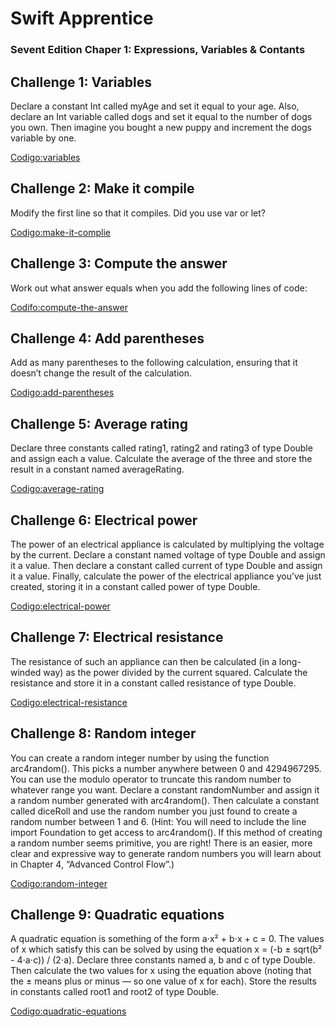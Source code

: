 # Swift Apprentice
### Sevent Edition Chaper 1: Expressions, Variables & Contants

## Challenge 1: Variables
Declare a constant Int called myAge and set it equal to your age. Also, declare an Int
variable called dogs and set it equal to the number of dogs you own. Then imagine
you bought a new puppy and increment the dogs variable by one.

[Codigo:variables](https://github.com/batista-eduardo-mat/batista/blob/main/02-Dic-22/02-12-22Challenge.playground/Pages/1%20Variables.xcplaygroundpage/Contents.swift)

## Challenge 2: Make it compile
Modify the first line so that it compiles. Did you use var or let?

[Codigo:make-it-complie](https://github.com/batista-eduardo-mat/batista/blob/main/02-Dic-22/02-12-22Challenge.playground/Pages/2%20Make%20it%20compile.xcplaygroundpage/Contents.swift)

## Challenge 3: Compute the answer
Work out what answer equals when you add the following lines of code:

[Codifo:compute-the-answer](https://github.com/batista-eduardo-mat/batista/blob/main/02-Dic-22/02-12-22Challenge.playground/Pages/3%20Compute%20the%20answer.xcplaygroundpage/Contents.swift)

## Challenge 4: Add parentheses
Add as many parentheses to the following calculation, ensuring that it doesn’t
change the result of the calculation.

[Codigo:add-parentheses](https://github.com/batista-eduardo-mat/batista/blob/main/02-Dic-22/02-12-22Challenge.playground/Pages/4%20Add%20parentheses.xcplaygroundpage/Contents.swift)

## Challenge 5: Average rating
Declare three constants called rating1, rating2 and rating3 of type Double and
assign each a value. Calculate the average of the three and store the result in a
constant named averageRating.

[Codigo:average-rating](https://github.com/batista-eduardo-mat/batista/blob/main/02-Dic-22/02-12-22Challenge.playground/Pages/5%20Average%20rating.xcplaygroundpage/Contents.swift)

## Challenge 6: Electrical power
The power of an electrical appliance is calculated by multiplying the voltage by the
current. Declare a constant named voltage of type Double and assign it a value.
Then declare a constant called current of type Double and assign it a value. Finally,
calculate the power of the electrical appliance you’ve just created, storing it in a
constant called power of type Double.

[Codigo:electrical-power](https://github.com/batista-eduardo-mat/batista/blob/main/02-Dic-22/02-12-22Challenge.playground/Pages/6%20Electrical%20power.xcplaygroundpage/Contents.swift)

## Challenge 7: Electrical resistance
The resistance of such an appliance can then be calculated (in a long-winded way) as
the power divided by the current squared. Calculate the resistance and store it in a
constant called resistance of type Double.

[Codigo:electrical-resistance](https://github.com/batista-eduardo-mat/batista/blob/main/02-Dic-22/02-12-22Challenge.playground/Pages/7%20Electrical%20resistance%20.xcplaygroundpage/Contents.swift)

## Challenge 8: Random integer
You can create a random integer number by using the function arc4random(). This
picks a number anywhere between 0 and 4294967295. You can use the modulo
operator to truncate this random number to whatever range you want. Declare a
constant randomNumber and assign it a random number generated with
arc4random(). Then calculate a constant called diceRoll and use the random
number you just found to create a random number between 1 and 6. (Hint: You will
need to include the line import Foundation to get access to arc4random(). If this
method of creating a random number seems primitive, you are right! There is an
easier, more clear and expressive way to generate random numbers you will learn
about in Chapter 4, “Advanced Control Flow”.)

[Codigo:random-integer](https://github.com/batista-eduardo-mat/batista/blob/main/02-Dic-22/02-12-22Challenge.playground/Pages/8%20Random%20integer%20.xcplaygroundpage/Contents.swift)

## Challenge 9: Quadratic equations
A quadratic equation is something of the form a⋅x² + b⋅x + c = 0. The values of x
which satisfy this can be solved by using the equation x = (-b ± sqrt(b² -
4⋅a⋅c)) / (2⋅a). Declare three constants named a, b and c of type Double. Then
calculate the two values for x using the equation above (noting that the ± means plus
or minus — so one value of x for each). Store the results in constants called root1
and root2 of type Double.

[Codigo:quadratic-equations](https://github.com/batista-eduardo-mat/batista/blob/main/02-Dic-22/02-12-22Challenge.playground/Pages/9%20Quadratic%20equations%20.xcplaygroundpage/Contents.swift)

